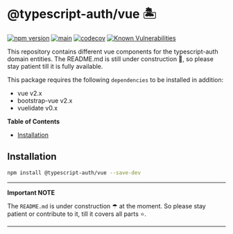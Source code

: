# @typescript-auth/vue 🏝

[![npm version](https://badge.fury.io/js/@typescript-auth%2Fvue.svg)](https://badge.fury.io/js/@typescript-auth%2Fvue)
[![main](https://github.com/Tada5hi/typescript-auth/actions/workflows/main.yml/badge.svg)](https://github.com/Tada5hi/typescript-auth/actions/workflows/main.yml)
[![codecov](https://codecov.io/gh/Tada5hi/typescript-auth/branch/master/graph/badge.svg?token=FHE347R1NW)](https://codecov.io/gh/Tada5hi/typescript-auth)
[![Known Vulnerabilities](https://snyk.io/test/github/Tada5hi/typescript-auth/badge.svg)](https://snyk.io/test/github/Tada5hi/typescript-auth)

This repository contains different vue components for the typescript-auth domain entities.
The README.md is still under construction 🚧, so please stay patient till it is fully available.

This package requires the following `dependencies` to be installed in addition:
- vue v2.x
- bootstrap-vue v2.x
- vuelidate v0.x

**Table of Contents**

- [Installation](#installation)

## Installation

```bash
npm install @typescript-auth/vue --save-dev
```

---
**Important NOTE**

The `README.md` is under construction ☂ at the moment. So please stay patient or contribute to it, till it covers all parts ⭐.

---
